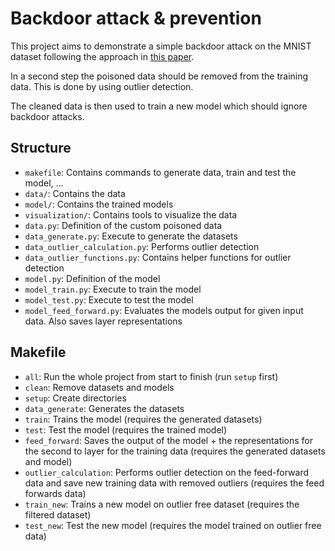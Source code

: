 # Backdoor attack & prevention

This project aims to demonstrate a simple backdoor attack on the MNIST dataset following the approach in [this paper](https://arxiv.org/pdf/1811.00636.pdf).

In a second step the poisoned data should be removed from the training data.
This is done by using outlier detection.

The cleaned data is then used to train a new model which should ignore backdoor attacks.

## Structure

-   `makefile`: Contains commands to generate data, train and test the model, ...
-   `data/`: Contains the data
-   `model/`: Contains the trained models
-   `visualization/`: Contains tools to visualize the data
-   `data.py`: Definition of the custom poisoned data
-   `data_generate.py`: Execute to generate the datasets
-   `data_outlier_calculation.py`: Performs outlier detection
-   `data_outlier_functions.py`: Contains helper functions for outlier detection
-   `model.py`: Definition of the model
-   `model_train.py`: Execute to train the model
-   `model_test.py`: Execute to test the model
-   `model_feed_forward.py`: Evaluates the models output for given input data. Also saves layer representations

## Makefile

-   `all`: Run the whole project from start to finish (run `setup` first)
-   `clean`: Remove datasets and models
-   `setup`: Create directories
-   `data_generate`: Generates the datasets
-   `train`: Trains the model (requires the generated datasets)
-   `test`: Test the model (requires the trained model)
-   `feed_forward`: Saves the output of the model + the representations for the second to layer for the training data (requires the generated datasets and model)
-   `outlier_calculation`: Performs outlier detection on the feed-forward data and save new training data with removed outliers (requires the feed forwards data)
-   `train_new`: Trains a new model on outlier free dataset (requires the filtered dataset)
-   `test_new`: Test the new model (requires the model trained on outlier free data)
